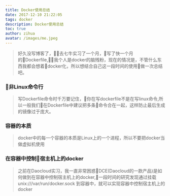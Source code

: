 ```yaml
---
title: Docker使用总结
date: 2017-12-10 21:22:05
tags: docker
description: Docker使用总结
toc: true
author: zihua
avatar: /images/me.jpeg
---
```


> 好久没写博客了，去七牛实习了一个月，写了快一个月的Dockerfile,我个人是docker的脑残粉，现在的情况是，不管什么东西我都会想着docker化，所以想结合自己这一段时间的使用做一次总结吧。

### 非Linux命令行
 > 写Dockerfile命令时千万要记住，你在写dockerfile不是在写linux命令,所以一般我们在Dockerfile中建议把多条命令合在一起，这样防止最后生成的镜像过于庞大。

 ### 容器的本质
 > docker中的每一个容器的本质是Linux上的一个进程，所以不要把docker当做虚拟机使用

 ### 在容器中控制宿主机上的docker
 > 之前在Daocloud实习，我一直非常困惑DCE(Daocloud的一款产品)是如何做到在容器中控制宿主机上的docker,一段时间的研究发现通过挂载 unix:///var/run/docker.sock 到容器中，就可以实现容器中控制宿主机上的docker